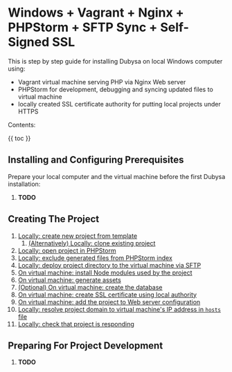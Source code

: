 # Windows + Vagrant + Nginx + PHPStorm + SFTP Sync + Self-Signed SSL #

This is step by step guide for installing Dubysa on local Windows computer using:

* Vagrant virtual machine serving PHP via Nginx Web server
* PHPStorm for development, debugging and syncing updated files to virtual machine
* locally created SSL certificate authority for putting local projects under HTTPS

Contents:

{{ toc }}

## Installing and Configuring Prerequisites ##

Prepare your local computer and the virtual machine before the first Dubysa installation:

1. **TODO**

## Creating The Project ##

1. [Locally: create new project from template](individual-installation-steps/projects/creating-new-project-from-template.html)
    1. [(Alternatively) Locally: clone existing project](individual-installation-steps/projects/cloning-existing-project.html)
2. [Locally: open project in PHPStorm](individual-installation-steps/phpstorm/opening-project-hosted-on-vagrant-and-using-https.html)
3. [Locally: exclude generated files from PHPStorm index](individual-installation-steps/phpstorm/excluding-generated-files-from-index.html)
4. [Locally: deploy project directory to the virtual machine via SFTP](individual-installation-steps/phpstorm/deploying-project-files-to-vagrant-using-sftp.html)
5. [On virtual machine: install Node modules used by the project](individual-installation-steps/projects/installing-node-modules-used-by-the-project.html)
6. [On virtual machine: generate assets](individual-installation-steps/projects/generating-assets.html)
7. [(Optional) On virtual machine: create the database](individual-installation-steps/projects/creating-the-database.html)
8. [On virtual machine: create SSL certificate using local authority](individual-installation-steps/linux/creating-ssl-certificate-using-local-authority.html)
9. [On virtual machine: add the project to Web server configuration](individual-installation-steps/nginx/adding-new-project-with-ssl-certificate-to-server-configuration.html)
10. [Locally: resolve project domain to virtual machine's IP address in `hosts` file](individual-installation-steps/windows/resolving-unregistered-project-domain-to-your-server.html)
11. [Locally: check that project is responding](individual-installation-steps/projects/checking-that-project-is-responding-to-https-requests.html)

## Preparing For Project Development ##

1. **TODO**
